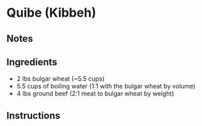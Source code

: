 # Quibe (Kibbeh)

## Notes

## Ingredients

* 2 lbs bulgar wheat (~5.5 cups)
* 5.5 cups of boiling water (1:1 with the bulgar wheat by volume)
* 4 lbs ground beef (2:1 meat to bulgar wheat by weight)

## Instructions


